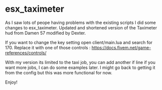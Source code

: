 # esx_taximeter
As I saw lots of peope having problems with the existing scripts I did some changes to esx_taximeter.
Updated and shortened version of the Taximeter hud from Damen 57 modified by Dexter.

If you want to change the key setting open client/main.lua and search for 170.
Replace it with one of those controls : https://docs.fivem.net/game-references/controls/

With my version its limited to the taxi job, you can add another if line if you want more jobs, I can do some examples later.
I might go back to getting it from the config but this was more functional for now.

Enjoy!

